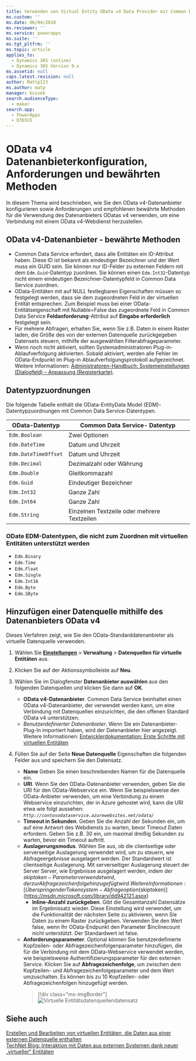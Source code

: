 ```yaml
---
title: Verwenden von Virtual Entity OData v4 Data Provider mit Common Data Service | MicrosoftDocs
ms.custom: ''
ms.date: 06/04/2018
ms.reviewer: ''
ms.service: powerapps
ms.suite: ''
ms.tgt_pltfrm: ''
ms.topic: article
applies_to:
  - Dynamics 365 (online)
  - Dynamics 365 Version 9.x
ms.assetid: null
caps.latest.revision: null
author: Mattp123
ms.author: matp
manager: kvivek
search.audienceType:
  - maker
search.app:
  - PowerApps
  - D365CE
---
```


# <a name="odata-v4-data-provider-configuration-requirements-and-best-practices"></a> OData v4 Datenanbieterkonfiguration, Anforderungen und bewährten Methoden

In diesem Thema wird beschrieben, wie Sie den OData v4-Datenanbieter konfigurieren sowie Anforderungen und empfohlenen bewährte Methoden für die Verwendung des Datenanbieters ODatas v4 verwenden, um eine Verbindung mit einem OData v4-Webdienst herzustellen. 

## <a name="odata-v4-data-provider-best-practices"></a>OData v4-Datenanbieter - bewährte Methoden

- Common Data Service erfordert, dass alle Entitäten ein ID-Attribut haben. Diese ID ist bekannt als eindeutiger Bezeichner und der Wert muss ein GUID sein.  Sie können nur ID-Felder zu externen Feldern mit dem `Edm.Guid`-Datentyp zuordnen.  Sie können einen `Edm.Int32`-Datentyp nicht einem eindeutigen Bezeichner-Datentypfeld in Common Data Service zuordnen.
-  OData-Entitäten mit auf NULL festlegbaren Eigenschaften müssen so festgelegt werden, dass sie dem zugeordneten Feld in der virtuellen Entität entsprechen. Zum Beispiel muss bei einer OData-Entitätseigenschaft mit Nullable=False das zugeordnete Feld in Common Data Service **Feldanforderung**-Attribut auf **Eingabe erforderlich** festgelegt sein. 
- Für mehrere Abfragen, erhalten Sie, wenn Sie z.B. Daten in einem Raster laden, die Größe des von der externen Datenquelle zurückgegeben Datensets steuern, mithilfe der ausgewählten Filterabfrageparameter.
- Wenn noch nicht aktiviert, sollten Systemadministratoren Plug-in-Ablaufverfolgung aktivierten. Sobald aktiviert, werden alle Fehler im OData-Endpunkt im Plug-in Ablaufverfolgungsprotokoll aufgezeichnet. Weitere Informationen:  [Administratoren-Handbuch: Systemeinstellungen (Dialogfeld) – Anpassung (Registerkarte)](/dynamics365/customer-engagement/admin/system-settings-dialog-box-customization-tab). 

## <a name="data-type-mapping"></a>Datentypzuordnungen

Die folgende Tabelle enthält die OData-EntityData Model (EDM)-Datentypzuordnungen mit Common Data Service-Datentypen. 

|OData-Datentyp|Common Data Service- Datentyp  |
|---------|---------|
|`Edm.Boolean`|Zwei Optionen|
|`Edm.DateTime`|Datum und Uhrzeit|
|`Edm.DateTimeOffset`|Datum und Uhrzeit|
|`Edm.Decimal`|Dezimalzahl oder Währung|
|`Edm.Double`|Gleitkommazahl|
|`Edm.Guid`|Eindeutiger Bezeichner|
|`Edm.Int32`|Ganze Zahl|
|`Edm.Int64`|Ganze Zahl|
|`Edm.String`|Einzelnen Textzeile oder mehrere Textzeilen|


### <a name="odata-edm-data-types-that-are-not-supported-for-mapping-with-virtual-entities"></a>ODate EDM-Datentypen, die nicht zum Zuordnen mit virtuellen Entitäten unterstützt werden 

- `Edm.Binary `
- `Edm.Time` 
- `Edm.Float `
- `Edm.Single` 
- `Edm.Int16` 
- `Edm.Byte` 
- `Edm.SByte`

 
## <a name="add-a-data-source-using-the-odata-v4-data-provider"></a>Hinzufügen einer Datenquelle mithilfe des Datenanbieters OData v4

Dieses Verfahren zeigt, wie Sie den OData-Standarddatenanbieter als virtuelle Datenquelle verwenden.   
  
1. Wählen Sie **[Einstellungen](../model-driven-apps/advanced-navigation.md#settings)** > **Verwaltung** > **Datenquellen für virtuelle Entitäten** aus.  
1. Klicken Sie auf der Aktionssymbolleiste auf **Neu**.  
1. Wählen Sie im Dialogfenster **Datenanbieter auswählen** aus den folgenden Datenquellen und klicken Sie dann auf **OK**.  
  
    - **OData v4-Datenanbieter**. Common Data Service beinhaltet einen OData v4-Datenanbieter, der verwendet werden kann, um eine Verbindung mit Datenquellen einzurichten, die den offenen Standard OData v4 unterstützen.  
    - *Benutzerdefinierter Datenanbieter*. Wenn Sie ein Datenanbieter-Plug-In importiert haben, wird der Datenanbieter hier angezeigt. Weitere Informationen:  [Entwicklerdokumentation: Erste Schritte mit virtuellen Entitäten](/dynamics365/customer-engagement/developer/virtual-entities/get-started-ve)  
    
1. Füllen Sie auf der Seite **Neue Datenquelle** Eigenschaften die folgenden Felder aus und speichern Sie den Datensatz.  
  
    - **Name** Geben Sie einen beschreibenden Namen für die Datenquelle ein.  
    - **URI**. Wenn Sie den OData-Datenanbieter verwenden, geben Sie die URI für den OData-Webservice ein. Wenn Sie beispielsweise den OData-Anbieter verwenden, um eine Verbindung zu einem Webservice einzurichten, der in Azure gehostet wird, kann die URI etwa wie folgt aussehen: *`http://contosodataservice.azurewebsites.net/odata/`*  
    - **Timeout in Sekunden**. Geben Sie die Anzahl der Sekunden ein, um auf eine Antwort des Webdiensts zu warten, bevor Timeout Daten erfordern. Geben Sie z.B. 30 ein, um maximal dreißig Sekunden zu warten, bevor ein Timeout auftritt.  
    - **Auslagerungsmodus**. Wählen Sie aus, ob die clientseitige oder serverseitige Auslagerung verwendet wird, um zu steuern, wie Abfrageergebnisse ausgelagert werden. Der Standardwert ist clientseitige Auslagerung. Mit serverseitiger Auslagerung steuert der Server Server, wie Ergebnisse ausgelagert werden, indem der $skiptoken-Parameter verwendet wird, der zur Abfragezeichenfolge hinzugefügt wird. Weitere Informationen:  [Überspringen der Tokensystem-Abfrageoption ($skiptoken)](https://msdn.microsoft.com/library/dd942121.aspx)  
        -  **Inline-Anzahl zurückgeben**. Gibt die Gesamtanzahl Datensätze im Ergebnissatz wieder. Diese Einstellung wird verwendet, um die Funktionalität der nächsten Seite zu aktivieren, wenn Sie Daten zu einem Raster zurückgeben. Verwenden Sie den Wert false, wenn Ihr OData-Endpunkt den Parameter $inclinecount nicht unterstützt. Der Standardwert ist false.
    - **Anforderungsparameter**. Optional können Sie benutzerdefinierte Kopfzeilen- oder Abfragezeichenfolgenparameter hinzufügen, die für die Verbindung mit dem OData-Webservice verwendet werden, wie beispielsweise Authentifizierungsparameter für den externen Service. Klicken Sie auf **Abfragezeichenfolge**, um zwischen dem Kopfzeilen- und Abfragezeichenfolgeparameter und dem Wert umzuschalten. Es können bis zu 10 Kopfzeilen- oder Abfragezeichenfolgen hinzugefügt werden. 
        > [!div class="mx-imgBorder"] 
        > ![Virtuelle Entitätsdatenquellendatensatz](media/virtual-entity-data-source.png) 


## <a name="see-also"></a>Siehe auch  

[Erstellen und Bearbeiten von virtuellen Entitäten, die Daten aus einer externen Datenquelle enthalten](create-edit-virtual-entities.md) <br/>
[TechNet Blog: Interaktion mit Daten aus externen Systemen dank neuer „virtueller“ Entitäten](https://blogs.technet.microsoft.com/lystavlen/2017/09/08/virtual-entities/)
